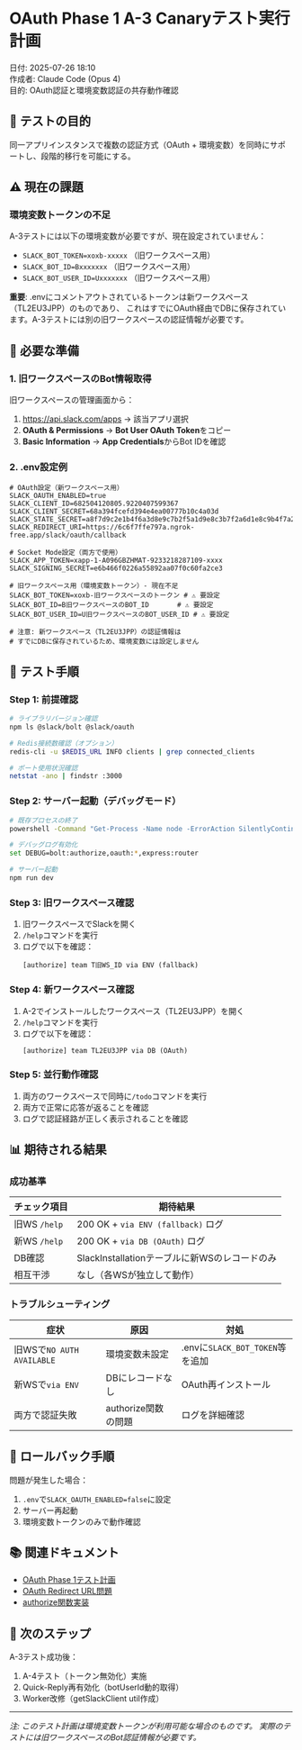 # OAuth Phase 1 A-3 Canaryテスト実行計画

日付: 2025-07-26 18:10  
作成者: Claude Code (Opus 4)  
目的: OAuth認証と環境変数認証の共存動作確認

## 🎯 テストの目的

同一アプリインスタンスで複数の認証方式（OAuth + 環境変数）を同時にサポートし、段階的移行を可能にする。

## ⚠️ 現在の課題

### 環境変数トークンの不足
A-3テストには以下の環境変数が必要ですが、現在設定されていません：
- `SLACK_BOT_TOKEN=xoxb-xxxxx` （旧ワークスペース用）
- `SLACK_BOT_ID=Bxxxxxxx` （旧ワークスペース用）
- `SLACK_BOT_USER_ID=Uxxxxxxx` （旧ワークスペース用）

**重要**: .envにコメントアウトされているトークンは新ワークスペース（TL2EU3JPP）のものであり、
これはすでにOAuth経由でDBに保存されています。A-3テストには別の旧ワークスペースの認証情報が必要です。

## 📝 必要な準備

### 1. 旧ワークスペースのBot情報取得

旧ワークスペースの管理画面から：
1. https://api.slack.com/apps → 該当アプリ選択
2. **OAuth & Permissions** → **Bot User OAuth Token**をコピー
3. **Basic Information** → **App Credentials**からBot IDを確認

### 2. .env設定例

```env
# OAuth設定（新ワークスペース用）
SLACK_OAUTH_ENABLED=true
SLACK_CLIENT_ID=682504120805.9220407599367
SLACK_CLIENT_SECRET=68a394fcefd394e4ea00777b10c4a03d
SLACK_STATE_SECRET=a8f7d9c2e1b4f6a3d8e9c7b2f5a1d9e8c3b7f2a6d1e8c9b4f7a2d5e9c8b3f6a1
SLACK_REDIRECT_URI=https://6c6f7ffe797a.ngrok-free.app/slack/oauth/callback

# Socket Mode設定（両方で使用）
SLACK_APP_TOKEN=xapp-1-A096GBZHMAT-9233218287109-xxxx
SLACK_SIGNING_SECRET=e6b466f0226a55892aa07f0c60fa2ce3

# 旧ワークスペース用（環境変数トークン）- 現在不足
SLACK_BOT_TOKEN=xoxb-旧ワークスペースのトークン # ⚠️ 要設定
SLACK_BOT_ID=B旧ワークスペースのBOT_ID       # ⚠️ 要設定
SLACK_BOT_USER_ID=U旧ワークスペースのBOT_USER_ID # ⚠️ 要設定

# 注意: 新ワークスペース（TL2EU3JPP）の認証情報は
# すでにDBに保存されているため、環境変数には設定しません
```

## 🧪 テスト手順

### Step 1: 前提確認

```bash
# ライブラリバージョン確認
npm ls @slack/bolt @slack/oauth

# Redis接続数確認（オプション）
redis-cli -u $REDIS_URL INFO clients | grep connected_clients

# ポート使用状況確認
netstat -ano | findstr :3000
```

### Step 2: サーバー起動（デバッグモード）

```bash
# 既存プロセスの終了
powershell -Command "Get-Process -Name node -ErrorAction SilentlyContinue | Stop-Process -Force"

# デバッグログ有効化
set DEBUG=bolt:authorize,oauth:*,express:router

# サーバー起動
npm run dev
```

### Step 3: 旧ワークスペース確認

1. 旧ワークスペースでSlackを開く
2. `/help`コマンドを実行
3. ログで以下を確認：
   ```
   [authorize] team T旧WS_ID via ENV (fallback)
   ```

### Step 4: 新ワークスペース確認

1. A-2でインストールしたワークスペース（TL2EU3JPP）を開く
2. `/help`コマンドを実行
3. ログで以下を確認：
   ```
   [authorize] team TL2EU3JPP via DB (OAuth)
   ```

### Step 5: 並行動作確認

1. 両方のワークスペースで同時に`/todo`コマンドを実行
2. 両方で正常に応答が返ることを確認
3. ログで認証経路が正しく表示されることを確認

## 📊 期待される結果

### 成功基準

| チェック項目 | 期待結果 |
|------------|---------|
| 旧WS `/help` | 200 OK + `via ENV (fallback)` ログ |
| 新WS `/help` | 200 OK + `via DB (OAuth)` ログ |
| DB確認 | SlackInstallationテーブルに新WSのレコードのみ |
| 相互干渉 | なし（各WSが独立して動作） |

### トラブルシューティング

| 症状 | 原因 | 対処 |
|------|------|------|
| 旧WSで`NO AUTH AVAILABLE` | 環境変数未設定 | .envに`SLACK_BOT_TOKEN`等を追加 |
| 新WSで`via ENV` | DBにレコードなし | OAuth再インストール |
| 両方で認証失敗 | authorize関数の問題 | ログを詳細確認 |

## 🔄 ロールバック手順

問題が発生した場合：
1. `.env`で`SLACK_OAUTH_ENABLED=false`に設定
2. サーバー再起動
3. 環境変数トークンのみで動作確認

## 📚 関連ドキュメント

- [OAuth Phase 1テスト計画](../work-reports/2025-07-26_oauth_phase1_test_report.md)
- [OAuth Redirect URL問題](../troubleshooting/oauth-redirect-url-issue.md)
- [authorize関数実装](../../../src/services/slackAuthorize.ts)

## 🚀 次のステップ

A-3テスト成功後：
1. A-4テスト（トークン無効化）実施
2. Quick-Reply再有効化（botUserId動的取得）
3. Worker改修（getSlackClient util作成）

---
*注: このテスト計画は環境変数トークンが利用可能な場合のものです。*
*実際のテストには旧ワークスペースのBot認証情報が必要です。*